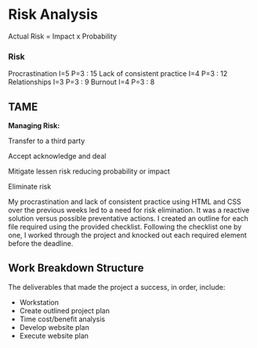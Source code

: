 # Risk Analysis
Actual Risk = Impact x Probability

### Risk
Procrastination I=5 P=3 : 15
Lack of consistent practice I=4 P=3 : 12
Relationships I=3 P=3 : 9
Burnout I=4 P=3 : 8

## TAME
**Managing Risk:**

Transfer to a third party

Accept acknowledge and deal

Mitigate lessen risk reducing probability or impact

Eliminate risk

My procrastination and lack of consistent practice using HTML and CSS over the previous weeks led to a need for risk elimination. 
It was a reactive solution versus possible preventative actions. I created an outline for each file required using the provided checklist.
Following the checklist one by one, I worked through the project and knocked out each required element before the deadline.

## Work Breakdown Structure
The deliverables that made the project a success, in order, include:
* Workstation
* Create outlined project plan
* Time cost/benefit analysis
* Develop website plan
* Execute website plan

